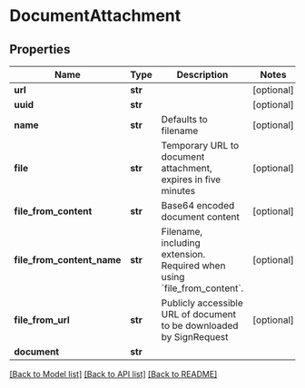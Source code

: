 # DocumentAttachment

## Properties
Name | Type | Description | Notes
------------ | ------------- | ------------- | -------------
**url** | **str** |  | [optional] 
**uuid** | **str** |  | [optional] 
**name** | **str** | Defaults to filename | [optional] 
**file** | **str** | Temporary URL to document attachment, expires in five minutes | [optional] 
**file_from_content** | **str** | Base64 encoded document content | [optional] 
**file_from_content_name** | **str** | Filename, including extension. Required when using &#x60;file_from_content&#x60;. | [optional] 
**file_from_url** | **str** | Publicly accessible URL of document to be downloaded by SignRequest | [optional] 
**document** | **str** |  | 

[[Back to Model list]](../README.md#documentation-for-models) [[Back to API list]](../README.md#documentation-for-api-endpoints) [[Back to README]](../README.md)


